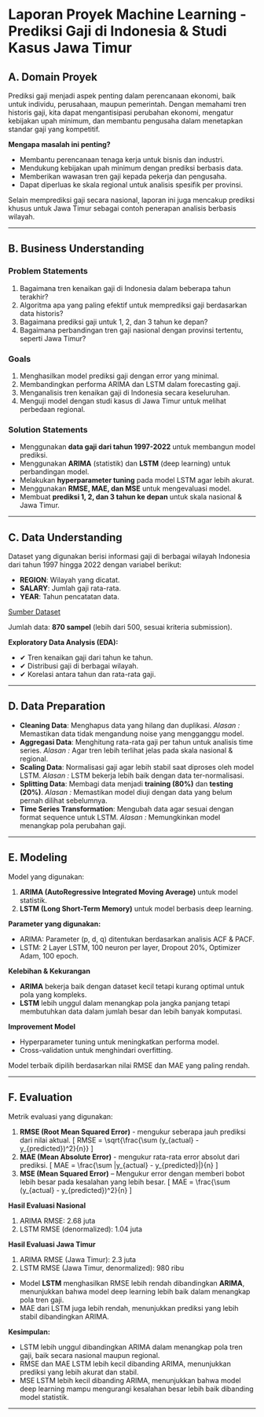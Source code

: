# Laporan Proyek Machine Learning - Prediksi Gaji di Indonesia & Studi Kasus Jawa Timur

## A. Domain Proyek

Prediksi gaji menjadi aspek penting dalam perencanaan ekonomi, baik untuk individu, perusahaan, maupun pemerintah. Dengan memahami tren historis gaji, kita dapat mengantisipasi perubahan ekonomi, mengatur kebijakan upah minimum, dan membantu pengusaha dalam menetapkan standar gaji yang kompetitif.

**Mengapa masalah ini penting?**
- Membantu perencanaan tenaga kerja untuk bisnis dan industri.
- Mendukung kebijakan upah minimum dengan prediksi berbasis data.
- Memberikan wawasan tren gaji kepada pekerja dan pengusaha.
- Dapat diperluas ke skala regional untuk analisis spesifik per provinsi.

Selain memprediksi gaji secara nasional, laporan ini juga mencakup prediksi khusus untuk Jawa Timur sebagai contoh penerapan analisis berbasis wilayah.

---

## B. Business Understanding

### Problem Statements
1. Bagaimana tren kenaikan gaji di Indonesia dalam beberapa tahun terakhir?
2. Algoritma apa yang paling efektif untuk memprediksi gaji berdasarkan data historis?
3. Bagaimana prediksi gaji untuk 1, 2, dan 3 tahun ke depan?
4. Bagaimana perbandingan tren gaji nasional dengan provinsi tertentu, seperti Jawa Timur?

### Goals
1. Menghasilkan model prediksi gaji dengan error yang minimal.
2. Membandingkan performa ARIMA dan LSTM dalam forecasting gaji.
3. Menganalisis tren kenaikan gaji di Indonesia secara keseluruhan.
4. Menguji model dengan studi kasus di Jawa Timur untuk melihat perbedaan regional.

### Solution Statements
- Menggunakan **data gaji dari tahun 1997-2022** untuk membangun model prediksi.
- Menggunakan **ARIMA** (statistik) dan **LSTM** (deep learning) untuk perbandingan model.
- Melakukan **hyperparameter tuning** pada model LSTM agar lebih akurat.
- Menggunakan **RMSE, MAE, dan MSE** untuk mengevaluasi model.
- Membuat **prediksi 1, 2, dan 3 tahun ke depan** untuk skala nasional & Jawa Timur.

---

## C. Data Understanding

Dataset yang digunakan berisi informasi gaji di berbagai wilayah Indonesia dari tahun 1997 hingga 2022 dengan variabel berikut:
- **REGION**: Wilayah yang dicatat.
- **SALARY**: Jumlah gaji rata-rata.
- **YEAR**: Tahun pencatatan data.

[Sumber Dataset](https://www.kaggle.com/datasets/linkgish/indonesian-salary-by-region-19972022)

Jumlah data: **870 sampel** (lebih dari 500, sesuai kriteria submission).

**Exploratory Data Analysis (EDA):**
- ✔ Tren kenaikan gaji dari tahun ke tahun.
- ✔ Distribusi gaji di berbagai wilayah.
- ✔ Korelasi antara tahun dan rata-rata gaji.

---

## D. Data Preparation

- **Cleaning Data**: Menghapus data yang hilang dan duplikasi.
*Alasan :* Memastikan data tidak mengandung noise yang mengganggu model.
- **Aggregasi Data**: Menghitung rata-rata gaji per tahun untuk analisis time series.
*Alasan :* Agar tren lebih terlihat jelas pada skala nasional & regional.
- **Scaling Data**: Normalisasi gaji agar lebih stabil saat diproses oleh model LSTM.
*Alasan :* LSTM bekerja lebih baik dengan data ter-normalisasi.
- **Splitting Data**: Membagi data menjadi **training (80%)** dan **testing (20%)**.
*Alasan :* Memastikan model diuji dengan data yang belum pernah dilihat sebelumnya.
- **Time Series Transformation**: Mengubah data agar sesuai dengan format sequence untuk LSTM.
*Alasan :* Memungkinkan model menangkap pola perubahan gaji.

---

## E. Modeling

Model yang digunakan:
1. **ARIMA (AutoRegressive Integrated Moving Average)** untuk model statistik.
2. **LSTM (Long Short-Term Memory)** untuk model berbasis deep learning.

**Parameter yang digunakan:**
- ARIMA: Parameter (p, d, q) ditentukan berdasarkan analisis ACF & PACF.
- LSTM: 2 Layer LSTM, 100 neuron per layer, Dropout 20%, Optimizer Adam, 100 epoch.

**Kelebihan & Kekurangan**
- **ARIMA** bekerja baik dengan dataset kecil tetapi kurang optimal untuk pola yang kompleks.
- **LSTM** lebih unggul dalam menangkap pola jangka panjang tetapi membutuhkan data dalam jumlah besar dan lebih banyak komputasi.

**Improvement Model**
- Hyperparameter tuning untuk meningkatkan performa model.
- Cross-validation untuk menghindari overfitting.

Model terbaik dipilih berdasarkan nilai RMSE dan MAE yang paling rendah.

---

## F. Evaluation

Metrik evaluasi yang digunakan:
1. **RMSE (Root Mean Squared Error)** - mengukur seberapa jauh prediksi dari nilai aktual.
   \[ RMSE = \sqrt{\frac{\sum (y_{actual} - y_{predicted})^2}{n}} \]
2. **MAE (Mean Absolute Error)** - mengukur rata-rata error absolut dari prediksi.
   \[ MAE = \frac{\sum |y_{actual} - y_{predicted}|}{n} \]
3. **MSE (Mean Squared Error)** – Mengukur error dengan memberi bobot lebih besar pada kesalahan yang lebih besar.
    \[ MAE = \frac{\sum (y_{actual} - y_{predicted})^2}{n} \]

**Hasil Evaluasi Nasional**
1. ARIMA RMSE: 2.68 juta
2. LSTM RMSE (denormalized): 1.04 juta

**Hasil Evaluasi Jawa Timur**
1. ARIMA RMSE (Jawa Timur): 2.3 juta
2. LSTM RMSE (Jawa Timur, denormalized): 980 ribu

- Model **LSTM** menghasilkan RMSE lebih rendah dibandingkan **ARIMA**, menunjukkan bahwa model deep learning lebih baik dalam menangkap pola tren gaji.
- MAE dari LSTM juga lebih rendah, menunjukkan prediksi yang lebih stabil dibandingkan ARIMA.

**Kesimpulan:**
- LSTM lebih unggul dibandingkan ARIMA dalam menangkap pola tren gaji, baik secara nasional maupun regional.
- RMSE dan MAE LSTM lebih kecil dibanding ARIMA, menunjukkan prediksi yang lebih akurat dan stabil.
- MSE LSTM lebih kecil dibanding ARIMA, menunjukkan bahwa model deep learning mampu mengurangi kesalahan besar lebih baik dibanding model statistik.

---
